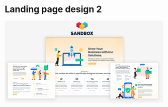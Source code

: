 # Landing page design 2

<img src='https://github.com/raihanhosen011/landing-page-2/blob/main/landing%20page%20template%202.png?raw=true' />
